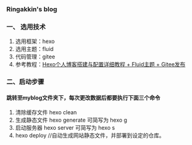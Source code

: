 ### Ringakkin's blog

### 一、 选用技术
1. 选用框架：hexo
2. 选用主题：fluid
3. 代码管理：gitee
4. 参考教程：[Hexo个人博客搭建与配置详细教程 + Fluid主题 + Gitee发布](https://wskh0929.blog.csdn.net/article/details/128499341?spm=1001.2101.3001.6650.2&utm_medium=distribute.pc_relevant.none-task-blog-2%7Edefault%7EBlogOpenSearchComplete%7ECtr-2-128499341-blog-117672195.235%5Ev43%5Epc_blog_bottom_relevance_base4&depth_1-utm_source=distribute.pc_relevant.none-task-blog-2%7Edefault%7EBlogOpenSearchComplete%7ECtr-2-128499341-blog-117672195.235%5Ev43%5Epc_blog_bottom_relevance_base4&utm_relevant_index=5)


### 二、启动步骤

#### 跳转至myblog文件夹下，每次更改数据后都要执行下面三个命令
1. 清除缓存文件 hexo clean
2. 生成静态文件 hexo generate 可简写为 hexo g
3. 启动服务器   hexo server 可简写为 hexo s 
4. hexo deploy //自动生成网站静态文件，并部署到设定的仓库。

